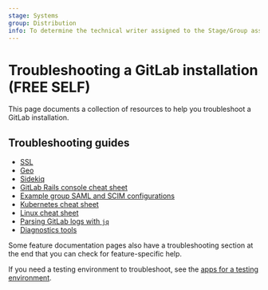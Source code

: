 ```yaml
---
stage: Systems
group: Distribution
info: To determine the technical writer assigned to the Stage/Group associated with this page, see https://about.gitlab.com/handbook/engineering/ux/technical-writing/#assignments
---
```


# Troubleshooting a GitLab installation **(FREE SELF)**

This page documents a collection of resources to help you troubleshoot a GitLab
installation.

## Troubleshooting guides

- [SSL](ssl.md)
- [Geo](../geo/replication/troubleshooting.md)
- [Sidekiq](sidekiq.md)
- [GitLab Rails console cheat sheet](gitlab_rails_cheat_sheet.md)
- [Example group SAML and SCIM configurations](../../user/group/saml_sso/example_saml_config.md)
- [Kubernetes cheat sheet](https://docs.gitlab.com/charts/troubleshooting/kubernetes_cheat_sheet.html)
- [Linux cheat sheet](linux_cheat_sheet.md)
- [Parsing GitLab logs with `jq`](../logs/log_parsing.md)
- [Diagnostics tools](diagnostics_tools.md)

Some feature documentation pages also have a troubleshooting section at the end
that you can check for feature-specific help.

If you need a testing environment to troubleshoot, see the
[apps for a testing environment](test_environments.md).
